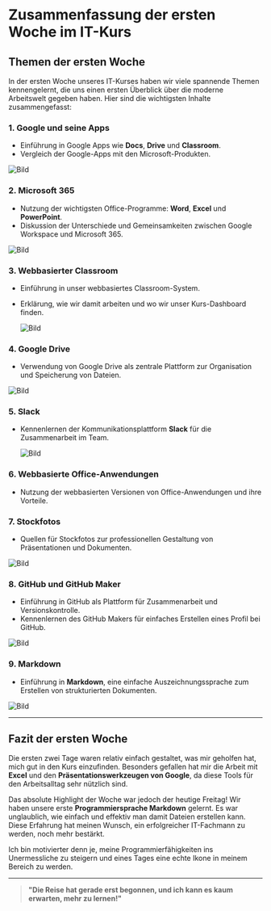# Zusammenfassung der ersten Woche im IT-Kurs

## Themen der ersten Woche

In der ersten Woche unseres IT-Kurses haben wir viele spannende Themen kennengelernt, die uns einen ersten Überblick über die moderne Arbeitswelt gegeben haben. Hier sind die wichtigsten Inhalte zusammengefasst:

### **1. Google und seine Apps**
- Einführung in Google Apps wie **Docs**, **Drive** und **Classroom**.
- Vergleich der Google-Apps mit den Microsoft-Produkten.

![Bild](https://upload.wikimedia.org/wikipedia/commons/thumb/2/2f/Google_2015_logo.svg/375px-Google_2015_logo.svg.png)

### **2. Microsoft 365**
- Nutzung der wichtigsten Office-Programme: **Word**, **Excel** und **PowerPoint**.
- Diskussion der Unterschiede und Gemeinsamkeiten zwischen Google Workspace und Microsoft 365.

![Bild](https://imgs.search.brave.com/bCZk_nqUiZ6UoGHzBU3vvKhFCW_eTc93kgRD28VKlpE/rs:fit:500:0:0:0/g:ce/aHR0cHM6Ly9pbWdz/LnNlYXJjaC5icmF2/ZS5jb20vN0R6MjBI/U1JtelVfVzBETk5P/UE5QdDhfREEzekhm/WERTUlY1U1hjOTV4/VS9yczpmaXQ6NTYw/OjMyMDoxOjAvZzpj/ZS9hSFIwY0hNNkx5/OWpaRzR1L2QyOXli/R1IyWldOMGIzSnMv/YjJkdkxtTnZiUzlz/YjJkdi9jeTlOYVdO/eWIzTnZablF0L016/WTFMbk4yWnc.jpeg)

### **3. Webbasierter Classroom**
- Einführung in unser webbasiertes Classroom-System.
- Erklärung, wie wir damit arbeiten und wo wir unser Kurs-Dashboard finden.

  ![Bild](https://imgs.search.brave.com/WVFTmU065rM-rqyP9Q57RQwfH3w5Qp2rJ7_QxnYyxIU/rs:fit:500:0:0:0/g:ce/aHR0cHM6Ly91cGxv/YWQud2lraW1lZGlh/Lm9yZy93aWtpcGVk/aWEvY29tbW9ucy90/aHVtYi8xLzE5L0dv/b2dsZV9DbGFzc3Jv/b21fTG9nby5zdmcv/MjIwcHgtR29vZ2xl/X0NsYXNzcm9vbV9M/b2dvLnN2Zy5wbmc)

### **4. Google Drive**
- Verwendung von Google Drive als zentrale Plattform zur Organisation und Speicherung von Dateien.
  
 ![Bild](https://imgs.search.brave.com/G7RhRyHPGB_Z8LrgDGjQ8OTHAhV4KomjjByOO3072mU/rs:fit:500:0:0:0/g:ce/aHR0cHM6Ly9rc3Rh/dGljLmdvb2dsZXVz/ZXJjb250ZW50LmNv/bS9maWxlcy9mNjgw/MjAwMTNhOTM1MzYx/N2EyZmNhMjhiMTk3/YzQ2YjM5ODNhYWYw/N2IwMmFlYWQwMDM1/ZDQ5ZWEyZTFiYmUx/ZmVjOTRiNWI0NzNh/ZTdmYmI5MGRmMjBk/NTljYzkwMWRhNDRh/MDUwOTcyMjBjN2Y5/YzY0YjQyZTYzOGM1/MTU4Yw.jpeg)
 
### **5. Slack**
- Kennenlernen der Kommunikationsplattform **Slack** für die Zusammenarbeit im Team.

  ![Bild](https://imgs.search.brave.com/cNyFhOenWc21NjFI3TacaFtHCCzEancu7EPv1XMNer0/rs:fit:500:0:0:0/g:ce/aHR0cHM6Ly9sb2dv/d2lrLmNvbS9jb250/ZW50L3VwbG9hZHMv/aW1hZ2VzL25ldy1z/bGFjay1sb2dvLTIw/MTkuanBn)
  

### **6. Webbasierte Office-Anwendungen**
- Nutzung der webbasierten Versionen von Office-Anwendungen und ihre Vorteile.

### **7. Stockfotos**
- Quellen für Stockfotos zur professionellen Gestaltung von Präsentationen und Dokumenten.

![Bild](https://imgs.search.brave.com/wc7QeqL3eLJGRPnAo7vz53lDJ_QNTJCACvzenoxmg-A/rs:fit:500:0:0:0/g:ce/aHR0cHM6Ly9tYWNr/ZXlzYXR1cmRheS5j/b20vd3AtY29udGVu/dC91cGxvYWRzLzIw/MTgvMTEvVW5zcGxh/c2hfTG9nb19XLmpw/Zw)


### **8. GitHub und GitHub Maker**
- Einführung in GitHub als Plattform für Zusammenarbeit und Versionskontrolle.
- Kennenlernen des GitHub Makers für einfaches Erstellen eines Profil bei GitHub.

![Bild](https://imgs.search.brave.com/6OazjMciDsohObj9xr3VCoyNXgE-bSGyZ7jpXHPF6g8/rs:fit:500:0:0:0/g:ce/aHR0cHM6Ly9naXRo/dWIuY29tL3ByaW1l/ci9icmFuZC9hc3Nl/dHMvMTkyOTIyMTAv/MWI4YjMzZDctZjYy/ZC00Y2ZjLWI2ODIt/YWQ1MzI1MzE5ZTlj.jpeg)

### **9. Markdown**
- Einführung in **Markdown**, eine einfache Auszeichnungssprache zum Erstellen von strukturierten Dokumenten.

![Bild](https://download.logo.wine/logo/Markdown/Markdown-Logo.wine.png)

---

## Fazit der ersten Woche

Die ersten zwei Tage waren relativ einfach gestaltet, was mir geholfen hat, mich gut in den Kurs einzufinden. Besonders gefallen hat mir die Arbeit mit **Excel** und den **Präsentationswerkzeugen von Google**, da diese Tools für den Arbeitsalltag sehr nützlich sind.

Das absolute Highlight der Woche war jedoch der heutige Freitag! Wir haben unsere erste **Programmiersprache Markdown** gelernt. Es war unglaublich, wie einfach und effektiv man damit Dateien erstellen kann. Diese Erfahrung hat meinen Wunsch, ein erfolgreicher IT-Fachmann zu werden, noch mehr bestärkt.  

Ich bin motivierter denn je, meine Programmierfähigkeiten ins Unermessliche zu steigern und eines Tages eine echte Ikone in meinem Bereich zu werden.

---

> **"Die Reise hat gerade erst begonnen, und ich kann es kaum erwarten, mehr zu lernen!"**

